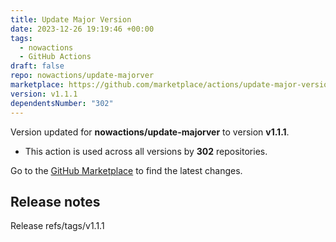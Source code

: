 ```yaml
---
title: Update Major Version
date: 2023-12-26 19:19:46 +00:00
tags:
  - nowactions
  - GitHub Actions
draft: false
repo: nowactions/update-majorver
marketplace: https://github.com/marketplace/actions/update-major-version
version: v1.1.1
dependentsNumber: "302"
---
```



Version updated for **nowactions/update-majorver** to version **v1.1.1**.
- This action is used across all versions by **302** repositories.

Go to the [GitHub Marketplace](https://github.com/marketplace/actions/update-major-version) to find the latest changes.

## Release notes

Release refs/tags/v1.1.1
